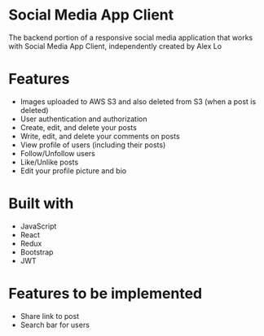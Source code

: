 # Social Media App Client
The backend portion of a responsive social media application that works with Social Media App Client, independently created by Alex Lo

# Features
* Images uploaded to AWS S3 and also deleted from S3 (when a post is deleted)
* User authentication and authorization
* Create, edit, and delete your posts
* Write, edit, and delete your comments on posts
* View profile of users (including their posts)
* Follow/Unfollow users
* Like/Unlike posts
* Edit your profile picture and bio

# Built with
* JavaScript
* React
* Redux
* Bootstrap
* JWT

# Features to be implemented
* Share link to post
* Search bar for users